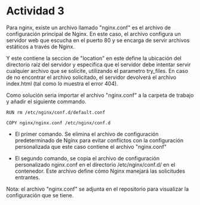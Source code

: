 # Actividad 3

Para nginx, existe un archivo llamado "nginx.conf"  es el archivo de configuración principal de Nginx. En este caso, el archivo configura un servidor web que escucha en el puerto 80 y se encarga de servir archivos estáticos a través de Nginx.

Y este contiene la seccion de "location" en este define la ubicación del directorio raíz del servidor y especifica que el servidor debe intentar servir cualquier archivo que se solicite, utilizando el parametro  try_files. En caso de no encontrar el archivo solicitado, el servidor devolverá el archivo index.html (tal como lo muestra el error 404).

Como solución seria importar el archivo "nginx.conf" a la carpeta de trabajo y añadir el siguiente commando.

```
RUN rm /etc/nginx/conf.d/default.conf

COPY nginx/nginx.conf /etc/nginx/conf.d

```

* El primer comando. Se elimina el archivo de configuración predeterminado de Nginx para evitar conflictos con la configuración personalizada que este caso contiene el archivo "nginx.conf"

* El segundo comando, se copia el archivo de configuración personalizado nginx.conf en el directorio /etc/nginx/conf.d/ en el contenedor. Este archivo define cómo Nginx manejará las solicitudes entrantes.

Nota: el archivo "nginx.conf" se adjunta en el repositorio para visualizar la configuración que se tiene.
